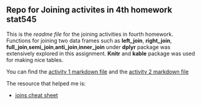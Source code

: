## Repo for Joining activites in 4th homework stat545 

This is the *readme file* for the joining activities in fourth homework. 
Functions for joining two data frames such as **left_join**, **right_join**, **full_join**,**semi_join**,**anti_join**,**inner_join** under **dplyr** package was extensively explored in this assignment. 
**Knitr** and **kable** package was used for making nice tables.

You can find the [activity 1 markdown file](https://github.com/abishekarun/STAT545-hw-rajendran-arun/blob/master/hw04/join_activities/activity1.md) and the [activity 2 markdown file](https://github.com/abishekarun/STAT545-hw-rajendran-arun/blob/master/hw04/join_activities/activity1.md)

The resource that helped me is:

+ [joins cheat sheet](http://stat545.com/bit001_dplyr-cheatsheet.html) 